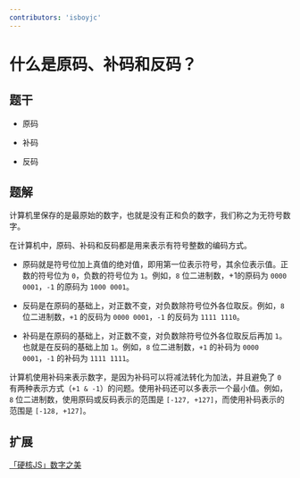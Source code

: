 ```yaml
---
contributors: 'isboyjc'
---
```


# 什么是原码、补码和反码？

## 题干

- 原码

- 补码

- 反码

## 题解

<!-- ::: details 点我查看题解 -->
计算机里保存的是最原始的数字，也就是没有正和负的数字，我们称之为无符号数字。

在计算机中，原码、补码和反码都是用来表示有符号整数的编码方式。

- 原码就是符号位加上真值的绝对值，即用第一位表示符号，其余位表示值。正数的符号位为 `0`，负数的符号位为 `1`。例如，`8` 位二进制数，+1的原码为 `0000 0001`，`-1` 的原码为 `1000 0001`。

- 反码是在原码的基础上，对正数不变，对负数除符号位外各位取反。例如，`8` 位二进制数，`+1` 的反码为 `0000 0001`，`-1` 的反码为 `1111 1110`。

- 补码是在原码的基础上，对正数不变，对负数除符号位外各位取反后再加 `1`。也就是在反码的基础上加 `1`。例如，`8` 位二进制数，`+1` 的补码为 `0000 0001`，`-1` 的补码为 `1111 1111`。

计算机使用补码来表示数字，是因为补码可以将减法转化为加法，并且避免了 `0` 有两种表示方式（`+1 & -1`）的问题。使用补码还可以多表示一个最小值。例如，`8` 位二进制数，使用原码或反码表示的范围是 `[-127, +127]`，而使用补码表示的范围是 `[-128, +127]`。

<!-- ::: -->


## 扩展

[「硬核JS」数字之美](https://juejin.cn/post/6897949585558208525)